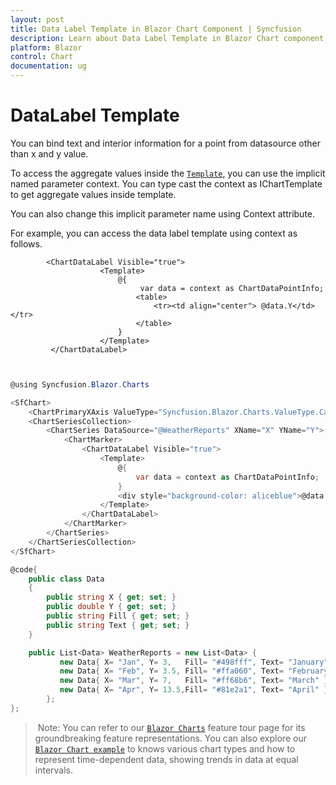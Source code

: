 ```yaml
---
layout: post
title: Data Label Template in Blazor Chart Component | Syncfusion 
description: Learn about Data Label Template in Blazor Chart component of Syncfusion, and more details.
platform: Blazor
control: Chart
documentation: ug
---
```


<!-- markdownlint-disable MD036 -->

# DataLabel Template

You can bind text and interior information for a point from datasource other than x and y value.

To access the aggregate values inside the [`Template`](https://help.syncfusion.com/cr/blazor/Syncfusion.Blazor.Charts.ChartDataLabel.html#Syncfusion_Blazor_Charts_ChartDataLabel_Template), you can use the implicit named parameter context. You can type cast the context as IChartTemplate to get aggregate values inside template.

You can also change this implicit parameter name using Context attribute.

For example, you can access the data label template using context as follows.

```razor
        <ChartDataLabel Visible="true">
                    <Template>
                        @{
                             var data = context as ChartDataPointInfo;
                            <table>
                                <tr><td align="center"> @data.Y</td></tr>
                            </table>
                        }
                    </Template>
         </ChartDataLabel>
  
```

```csharp

@using Syncfusion.Blazor.Charts

<SfChart>
    <ChartPrimaryXAxis ValueType="Syncfusion.Blazor.Charts.ValueType.Category"/>
    <ChartSeriesCollection>
        <ChartSeries DataSource="@WeatherReports" XName="X" YName="Y">
            <ChartMarker>
                <ChartDataLabel Visible="true">
                    <Template>
                        @{ 
                            var data = context as ChartDataPointInfo;
                        }
                        <div style="background-color: aliceblue">@data.PointX</div>
                    </Template>
                </ChartDataLabel>
            </ChartMarker>
        </ChartSeries>
    </ChartSeriesCollection>
</SfChart>

@code{
    public class Data
    {
        public string X { get; set; }
        public double Y { get; set; }
        public string Fill { get; set; }
        public string Text { get; set; }
    }

    public List<Data> WeatherReports = new List<Data> {
           new Data{ X= "Jan", Y= 3,   Fill= "#498fff", Text= "January" },
           new Data{ X= "Feb", Y= 3.5, Fill= "#ffa060", Text= "February" },
           new Data{ X= "Mar", Y= 7,   Fill= "#ff68b6", Text= "March" },
           new Data{ X= "Apr", Y= 13.5,Fill= "#81e2a1", Text= "April" }
        };
};


```

> Note: You can refer to our [`Blazor Charts`](https://www.syncfusion.com/blazor-components/blazor-charts) feature tour page for its groundbreaking feature representations. You can also explore our [`Blazor Chart example`](https://blazor.syncfusion.com/demos/chart/line?theme=bootstrap4) to knows various chart types and how to represent time-dependent data, showing trends in data at equal intervals.